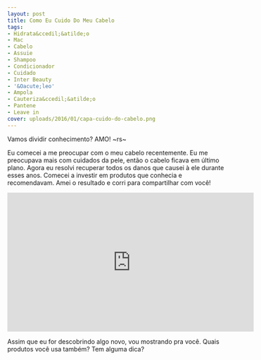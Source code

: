 ```yaml
---
layout: post
title: Como Eu Cuido Do Meu Cabelo
tags:
- Hidrata&ccedil;&atilde;o
- Mac
- Cabelo
- Assuie
- Shampoo
- Condicionador
- Cuidado
- Inter Beauty
- '&Oacute;leo'
- Ampola
- Cauteriza&ccedil;&atilde;o
- Pantene
- Leave in
cover: uploads/2016/01/capa-cuido-do-cabelo.png
---
```


Vamos dividir conhecimento? AMO! ~rs~

Eu comecei a me preocupar com o meu cabelo recentemente. Eu me preocupava mais com cuidados da pele, ent&atilde;o o cabelo ficava em &uacute;ltimo plano. Agora eu resolvi recuperar todos os danos que causei &agrave; ele durante esses anos. Comecei a investir em produtos que conhecia e recomendavam. Amei o resultado e corri para compartilhar com voc&ecirc;!

<iframe width="560" height="315" src="https://www.youtube.com/embed/UAAkMCMqChU" frameborder="0" allowfullscreen></iframe>

Assim que eu for descobrindo algo novo, vou mostrando pra voc&ecirc;. Quais produtos voc&ecirc; usa tamb&eacute;m? Tem alguma dica?
